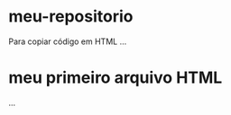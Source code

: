 # meu-repositorio

Para copiar código em HTML
...
<html>
  <h1>meu primeiro arquivo HTML</h1>
</html>
...
